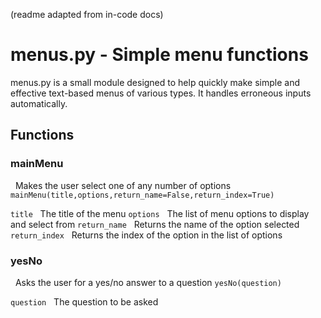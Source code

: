 (readme adapted from in-code docs)
# menus.py - Simple menu functions
menus.py is a small module designed to help quickly make simple and effective
text-based menus of various types. It handles erroneous inputs automatically.
## Functions
### mainMenu
&nbsp;&nbsp;Makes the user select one of any number of options
`mainMenu(title,options,return_name=False,return_index=True)`

`title`
&nbsp;&nbsp;The title of the menu
`options`
&nbsp;&nbsp;The list of menu options to display and select from
`return_name`
&nbsp;&nbsp;Returns the name of the option selected
`return_index`
&nbsp;&nbsp;Returns the index of the option in the list of options


### yesNo
&nbsp;&nbsp;Asks the user for a yes/no answer to a question
`yesNo(question)`

`question`
&nbsp;&nbsp;The question to be asked